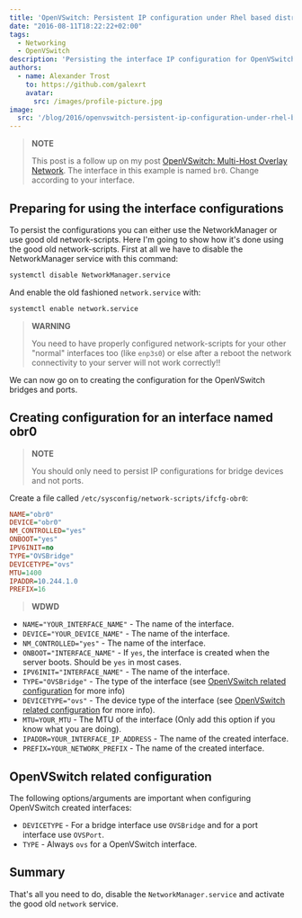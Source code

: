 ```yaml
---
title: 'OpenVSwitch: Persistent IP configuration under Rhel based distros'
date: "2016-08-11T18:22:22+02:00"
tags:
  - Networking
  - OpenVSwitch
description: 'Persisting the interface IP configuration for OpenVSwitch interfaces/devices under Rhel based distros.'
authors:
  - name: Alexander Trost
    to: https://github.com/galexrt
    avatar:
      src: /images/profile-picture.jpg
image:
  src: '/blog/2016/openvswitch-persistent-ip-configuration-under-rhel-based-distros/post_title_image.png'
---
```


> **NOTE**
>
> This post is a follow up on my post [OpenVSwitch: Multi-Host Overlay Network](/blog/2016/openvswitch-multi-host-overlay-network/).
> The interface in this example is named `br0`. Change according to your interface.

## Preparing for using the interface configurations

To persist the configurations you can either use the NetworkManager or use good old network-scripts.
Here I'm going to show how it's done using the good old network-scripts.
First at all we have to disable the NetworkManager service with this command:

```bash
systemctl disable NetworkManager.service
```

And enable the old fashioned `network.service` with:

```bash
systemctl enable network.service
```
> **WARNING**
>
> You need to have properly configured network-scripts for your other "normal" interfaces too (like `enp3s0`) or else after a reboot the network connectivity to your server will not work correctly!!

We can now go on to creating the configuration for the OpenVSwitch bridges and ports.

## Creating configuration for an interface named obr0

> **NOTE**
>
> You should only need to persist IP configurations for bridge devices and not ports.

Create a file called `/etc/sysconfig/network-scripts/ifcfg-obr0`:

```ini
NAME="obr0"
DEVICE="obr0"
NM_CONTROLLED="yes"
ONBOOT="yes"
IPV6INIT=no
TYPE="OVSBridge"
DEVICETYPE="ovs"
MTU=1400
IPADDR=10.244.1.0
PREFIX=16
```

> **WDWD**
>
* `NAME="YOUR_INTERFACE_NAME"` - The name of the interface.
* `DEVICE="YOUR_DEVICE_NAME"` - The name of the interface.
* `NM_CONTROLLED="yes"` - The name of the interface.
* `ONBOOT="INTERFACE_NAME"` - If `yes`, the interface is created when the server boots. Should be `yes` in most cases.
* `IPV6INIT="INTERFACE_NAME"` - The name of the interface.
* `TYPE="OVSBridge"` - The type of the  interface (see [OpenVSwitch related configuration](#OpenVSwitch-related-configuration) for more info)
* `DEVICETYPE="ovs"` - The device type of the interface (see [OpenVSwitch related configuration](#OpenVSwitch-related-configuration) for more info).
* `MTU=YOUR_MTU` - The MTU of the interface (Only add this option if you know what you are doing).
* `IPADDR=YOUR_INTERFACE_IP_ADDRESS` - The name of the created interface.
* `PREFIX=YOUR_NETWORK_PREFIX` - The name of the created interface.

## OpenVSwitch related configuration

The following options/arguments are important when configuring OpenVSwitch created interfaces:

* `DEVICETYPE` - For a bridge interface use `OVSBridge` and for a port interface use `OVSPort`.
* `TYPE` - Always `ovs` for a OpenVSwitch interface.

## Summary

That's all you need to do, disable the `NetworkManager.service` and activate the good old `network` service.
